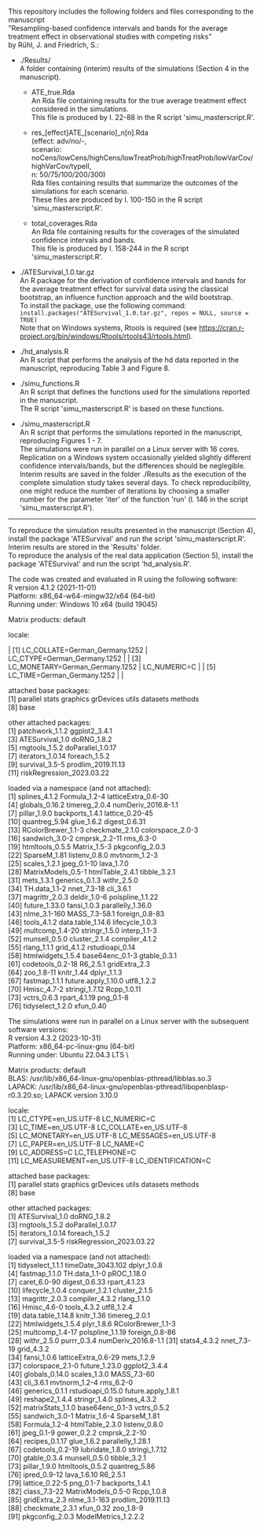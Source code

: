 This repository includes the following folders and files corresponding to the manuscript \
"Resampling-based confidence intervals and bands for the average treatment effect in observational studies with competing risks" \
by Rühl, J. and Friedrich, S.:

- ./Results/ \
  A folder containing (interim) results of the simulations (Section 4 in the manuscript).
  
  - ATE_true.Rda \
    An Rda file containing results for the true average treatment effect considered in the simulations. \
    This file is produced by l. 22-88 in the R script 'simu_masterscript.R'. 

  - res_[effect]ATE_[scenario]_n[n].Rda \
    (effect: adv/no/-, \
     scenario: noCens/lowCens/highCens/lowTreatProb/highTreatProb/lowVarCov/highVarCov/typeII, \
     n: 50/75/100/200/300) \
     Rda files containing results that summarize the outcomes of the simulations for each scenario. \
     These files are produced by l. 100-150 in the R script 'simu_masterscript.R'.  

  - total_coverages.Rda \
    An Rda file containing results for the coverages of the simulated confidence intervals and bands. \
    This file is produced by l. 158-244 in the R script 'simu_masterscript.R'.

- ./ATESurvival_1.0.tar.gz \
  An R package for the derivation of confidence intervals and bands for the average treatment effect for survival data using the classical bootstrap, an 
  influence function approach and the wild bootstrap. \
  To install the package, use the following command: \
  `install.packages("ATESurvival_1.0.tar.gz", repos = NULL, source = TRUE)` \
  Note that on Windows systems, Rtools is required (see https://cran.r-project.org/bin/windows/Rtools/rtools43/rtools.html).

- ./hd_analysis.R \
  An R script that performs the analysis of the hd data reported in the manuscript, reproducing Table 3 and Figure 8.

- ./simu_functions.R \
  An R script that defines the functions used for the simulations reported in the manuscript. \
  The R script 'simu_masterscript.R' is based on these functions.

- ./simu_masterscript.R \
  An R script that performs the simulations reported in the manuscript, reproducing Figures 1 - 7. \
  The simulations were run in parallel on a Linux server with 16 cores. \
  Replication on a Windows system occasionally yielded slightly different confidence intervals/bands, but the differences should be neglegible. \
  Interim results are saved in the folder ./Results as the execution of the complete simulation study takes several days. To check reproducibility, one might reduce the number of iterations by choosing a smaller number for the parameter 'iter' of the function 'run' (l. 146 in the script 'simu_masterscript.R').

---

To reproduce the simulation results presented in the manuscript (Section 4), install the package 'ATESurvival' and run the script 'simu_masterscript.R'. \
Interim results are stored in the 'Results' folder. \
To reproduce the analysis of the real data application (Section 5), install the package 'ATESurvival' and run the script 'hd_analysis.R'.

The code was created and evaluated in R using the following software: \
R version 4.1.2 (2021-11-01) \
Platform: x86_64-w64-mingw32/x64 (64-bit) \
Running under: Windows 10 x64 (build 19045)

Matrix products: default

locale:

| [1] LC_COLLATE=German_Germany.1252  | LC_CTYPE=German_Germany.1252 |
| [3] LC_MONETARY=German_Germany.1252 | LC_NUMERIC=C                 |
| [5] LC_TIME=German_Germany.1252     |                              |

attached base packages: \
[1] parallel  stats     graphics  grDevices utils     datasets  methods \
[8] base

other attached packages: \
 [1] patchwork_1.1.2           ggplot2_3.4.1 \
 [3] ATESurvival_1.0           doRNG_1.8.2 \
 [5] rngtools_1.5.2            doParallel_1.0.17 \
 [7] iterators_1.0.14          foreach_1.5.2 \
 [9] survival_3.5-5            prodlim_2019.11.13 \
[11] riskRegression_2023.03.22

loaded via a namespace (and not attached): \
 [1] splines_4.1.2       Formula_1.2-4       latticeExtra_0.6-30 \
 [4] globals_0.16.2      timereg_2.0.4       numDeriv_2016.8-1.1 \
 [7] pillar_1.9.0        backports_1.4.1     lattice_0.20-45 \
[10] quantreg_5.94       glue_1.6.2          digest_0.6.31 \
[13] RColorBrewer_1.1-3  checkmate_2.1.0     colorspace_2.0-3 \
[16] sandwich_3.0-2      cmprsk_2.2-11       rms_6.3-0 \
[19] htmltools_0.5.5     Matrix_1.5-3        pkgconfig_2.0.3 \
[22] SparseM_1.81        listenv_0.8.0       mvtnorm_1.2-3 \
[25] scales_1.2.1        jpeg_0.1-10         lava_1.7.0 \
[28] MatrixModels_0.5-1  htmlTable_2.4.1     tibble_3.2.1 \
[31] mets_1.3.1          generics_0.1.3      withr_2.5.0 \
[34] TH.data_1.1-2       nnet_7.3-18         cli_3.6.1 \
[37] magrittr_2.0.3      deldir_1.0-6        polspline_1.1.22 \
[40] future_1.33.0       fansi_1.0.3         parallelly_1.36.0 \
[43] nlme_3.1-160        MASS_7.3-58.1       foreign_0.8-83 \
[46] tools_4.1.2         data.table_1.14.6   lifecycle_1.0.3 \
[49] multcomp_1.4-20     stringr_1.5.0       interp_1.1-3 \
[52] munsell_0.5.0       cluster_2.1.4       compiler_4.1.2 \
[55] rlang_1.1.1         grid_4.1.2          rstudioapi_0.14 \
[58] htmlwidgets_1.5.4   base64enc_0.1-3     gtable_0.3.1 \
[61] codetools_0.2-18    R6_2.5.1            gridExtra_2.3 \
[64] zoo_1.8-11          knitr_1.44          dplyr_1.1.3 \
[67] fastmap_1.1.1       future.apply_1.10.0 utf8_1.2.2 \
[70] Hmisc_4.7-2         stringi_1.7.12      Rcpp_1.0.11 \
[73] vctrs_0.6.3         rpart_4.1.19        png_0.1-8 \
[76] tidyselect_1.2.0    xfun_0.40


The simulations were run in parallel on a Linux server with the subsequent software versions: \
R version 4.3.2 (2023-10-31) \
Platform: x86_64-pc-linux-gnu (64-bit) \
Running under: Ubuntu 22.04.3 LTS \

Matrix products: default \
BLAS:   /usr/lib/x86_64-linux-gnu/openblas-pthread/libblas.so.3 \
LAPACK: /usr/lib/x86_64-linux-gnu/openblas-pthread/libopenblasp-r0.3.20.so;  LAPACK version 3.10.0

locale: \
 [1] LC_CTYPE=en_US.UTF-8       LC_NUMERIC=C              
 [3] LC_TIME=en_US.UTF-8        LC_COLLATE=en_US.UTF-8    
 [5] LC_MONETARY=en_US.UTF-8    LC_MESSAGES=en_US.UTF-8   
 [7] LC_PAPER=en_US.UTF-8       LC_NAME=C                 
 [9] LC_ADDRESS=C               LC_TELEPHONE=C            
[11] LC_MEASUREMENT=en_US.UTF-8 LC_IDENTIFICATION=C       

attached base packages: \
[1] parallel  stats     graphics  grDevices utils     datasets  methods  
[8] base     

other attached packages: \
[1] ATESurvival_1.0           doRNG_1.8.2              
[3] rngtools_1.5.2            doParallel_1.0.17        
[5] iterators_1.0.14          foreach_1.5.2            
[7] survival_3.5-5            riskRegression_2023.03.22

loaded via a namespace (and not attached): \
 [1] tidyselect_1.1.1     timeDate_3043.102    dplyr_1.0.8         
 [4] fastmap_1.1.0        TH.data_1.1-0        pROC_1.18.0         
 [7] caret_6.0-90         digest_0.6.33        rpart_4.1.23        
[10] lifecycle_1.0.4      conquer_1.2.1        cluster_2.1.5       
[13] magrittr_2.0.3       compiler_4.3.2       rlang_1.1.0         
[16] Hmisc_4.6-0          tools_4.3.2          utf8_1.2.4          
[19] data.table_1.14.8    knitr_1.36           timereg_2.0.1       
[22] htmlwidgets_1.5.4    plyr_1.8.6           RColorBrewer_1.1-3  
[25] multcomp_1.4-17      polspline_1.1.19     foreign_0.8-86      
[28] withr_2.5.0          purrr_0.3.4          numDeriv_2016.8-1.1 
[31] stats4_4.3.2         nnet_7.3-19          grid_4.3.2          
[34] fansi_1.0.6          latticeExtra_0.6-29  mets_1.2.9          
[37] colorspace_2.1-0     future_1.23.0        ggplot2_3.4.4       
[40] globals_0.14.0       scales_1.3.0         MASS_7.3-60         
[43] cli_3.6.1            mvtnorm_1.2-4        rms_6.2-0           
[46] generics_0.1.1       rstudioapi_0.15.0    future.apply_1.8.1  
[49] reshape2_1.4.4       stringr_1.4.0        splines_4.3.2       
[52] matrixStats_1.1.0    base64enc_0.1-3      vctrs_0.5.2         
[55] sandwich_3.0-1       Matrix_1.6-4         SparseM_1.81        
[58] Formula_1.2-4        htmlTable_2.3.0      listenv_0.8.0       
[61] jpeg_0.1-9           gower_0.2.2          cmprsk_2.2-10       
[64] recipes_0.1.17       glue_1.6.2           parallelly_1.28.1   
[67] codetools_0.2-19     lubridate_1.8.0      stringi_1.7.12      
[70] gtable_0.3.4         munsell_0.5.0        tibble_3.2.1        
[73] pillar_1.9.0         htmltools_0.5.2      quantreg_5.86       
[76] ipred_0.9-12         lava_1.6.10          R6_2.5.1            
[79] lattice_0.22-5       png_0.1-7            backports_1.4.1     
[82] class_7.3-22         MatrixModels_0.5-0   Rcpp_1.0.8          
[85] gridExtra_2.3        nlme_3.1-163         prodlim_2019.11.13  
[88] checkmate_2.3.1      xfun_0.32            zoo_1.8-9           
[91] pkgconfig_2.0.3      ModelMetrics_1.2.2.2
